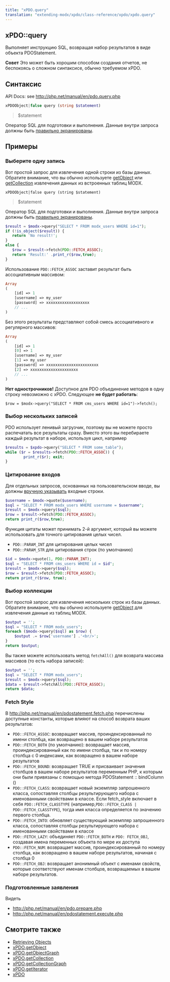 ```yaml
---
title: "xPDO.query"
translation: "extending-modx/xpdo/class-reference/xpdo/xpdo.query"
---
```


## xPDO::query

Выполняет инструкцию SQL, возвращая набор результатов в виде объекта PDOStatement.

**Совет**
Это может быть хорошим способом создания отчетов, не беспокоясь о сложном синтаксисе, обычно требуемом xPDO.

## Синтаксис

API Docs: see <http://php.net/manual/en/pdo.query.php>

```php
xPDOObject|false query (string $statement)
```

> \$statement

Оператор SQL для подготовки и выполнения. Данные внутри запроса должны быть [правильно экранированы](http://php.net/manual/en/pdo.quote.php).

## Примеры

### Выберите одну запись

Вот простой запрос для извлечения одной строки из базы данных. Обратите внимание, что вы обычно используете [getObject](extending-modx/xpdo/class-reference/xpdo/xpdo.getobject "xPDO.getObject") или [getCollection](extending-modx/xpdo/class-reference/xpdo/xpdo.getcollection "xPDO.getCollection") извлечения данных из встроенных таблиц MODX.

`xPDOObject|false query (string $statement)`

> \$statement

Оператор SQL для подготовки и выполнения. Данные внутри запроса должны быть [правильно экранированы](http://php.net/manual/en/pdo.quote.php).

```php
$result = $modx->query("SELECT * FROM modx_users WHERE id=1");
if (!is_object($result)) {
   return 'No result!';
}
else {
   $row = $result->fetch(PDO::FETCH_ASSOC);
   return 'Result:' .print_r($row,true);
}
```

Использование `PDO::FETCH_ASSOC` заставит результат быть ассоциативным массивом:

```php
Array
(
    [id] => 1
    [username] => my_user
    [password] => xxxxxxxxxxxxxxxxxxx
    // ...
)
```

Без этого результаты представляют собой смесь ассоциативного и регулярного массивов:

```php
Array
(
    [id] => 1
    [0] => 1
    [username] => my_user
    [1] => my_user
    [password] => xxxxxxxxxxxxxxxxxxxxxxx
    [2] => xxxxxxxxxxxxxxxxxxxxx
    // ...
)
```

**Нет однострочников!**
Доступное для PDO объединение методов в одну строку невозможно с xPDO. Следующее **не будет работать**:

`$row = $modx->query("SELECT * FROM cms_users WHERE id=1")->fetch();`

### Выбор нескольких записей

PDO использует ленивый загрузчик, поэтому вы не можете просто распечатать все результаты сразу. Вместо этого вы перебираете каждый результат в наборе, используя цикл, например

```php
$results = $xpdo->query("SELECT * FROM some_table");
while ($r = $results->fetch(PDO::FETCH_ASSOC)) {
        print_r($r); exit;
}
```

### Цитирование входов

Для отдельных запросов, основанных на пользовательском вводе, вы должны [вручную указывать](http://php.net/manual/en/pdo.quote.php) входные строки.

```php
$username = $modx->quote($username);
$sql = "SELECT * FROM modx_users WHERE username = $username";
$result = $modx->query($sql);
$row = $result->fetch(PDO::FETCH_ASSOC);
return print_r($row,true);
```

Функция цитаты может принимать 2-й аргумент, который вы можете использовать для точного цитирования целых чисел.

-   `PDO::PARAM_INT` для цитирования целых чисел
-   `PDO::PARAM_STR` для цитирования строк (по умолчанию)

```php
$id = $modx->quote(1, PDO::PARAM_INT);
$sql = "SELECT * FROM cms_users WHERE id = $id";
$result = $modx->query($sql);
$row = $result->fetch(PDO::FETCH_ASSOC);
return print_r($row, true);
```

### Выбор коллекции

Вот простой запрос для извлечения нескольких строк из базы данных. Обратите внимание, что вы обычно используете [getObject](extending-modx/xpdo/class-reference/xpdo/xpdo.getcollection "xPDO.getCollection") для извлечения данные из таблиц MODX.

```php
$output = '';
$sql = "SELECT * FROM modx_users";
foreach ($modx->query($sql) as $row) {
    $output .= $row['username'] .'<br/>';
}
return $output;
```

Вы также можете использовать метод `fetchAll()` для возврата массива массивов (то есть набора записей):

```php
$output = '';
$sql = "SELECT * FROM modx_users";
$result = $modx->query($sql);
$data = $result->fetchAll(PDO::FETCH_ASSOC);
return $data;
```

### Fetch Style

В <http://php.net/manual/en/pdostatement.fetch.php> перечислены доступные константы, которые влияют на способ возврата ваших результатов:

-   `PDO::FETCH_ASSOC`: возвращает массив, проиндексированный по имени столбца, как возвращено в вашем наборе результатов
-   `PDO::FETCH_BOTH` (по умолчанию): возвращает массив, проиндексированный как по имени столбца, так и по номеру столбца с 0 индексами, как возвращено в вашем наборе результатов
-   `PDO::FETCH_BOUND`: возвращает TRUE и присваивает значения столбцов в вашем наборе результатов переменным PHP, к которым они были привязаны с помощью метода PDOStatement :: bindColumn ()
-   `PDO::FETCH_CLASS`: возвращает новый экземпляр запрошенного класса, сопоставляя столбцы результирующего набора с именованными свойствами в классе. Если fetch_style включает в себя `PDO::FETCH_CLASSTYPE` (например,`PDO::FETCH_CLASS | PDO::FETCH_CLASSTYPE`), тогда имя класса определяется по значению первого столбца.
-   `PDO::FETCH_INTO`: обновляет существующий экземпляр запрошенного класса, сопоставляя столбцы результирующего набора с именованными свойствами в классе
-   `PDO::FETCH_LAZY`: объединяет `PDO::FETCH_BOTH` и `PDO: FETCH_OBJ`, создавая имена переменных объекта по мере их доступа
-   `PDO::FETCH_NUM`: возвращает массив, проиндексированный по номеру столбца, как возвращено в вашем наборе результатов, начиная с столбца 0
-   `PDO::FETCH_OBJ`: возвращает анонимный объект с именами свойств, которые соответствуют именам столбцов, возвращаемых в вашем наборе результатов.

### Подготовленные заявления

Видеть

-   <http://php.net/manual/en/pdo.prepare.php>
-   <http://php.net/manual/en/pdostatement.execute.php>

## Смотрите также

-   [Retrieving Objects](extending-modx/xpdo/retrieving-objects "Retrieving Objects")
-   [xPDO.getObject](extending-modx/xpdo/class-reference/xpdo/xpdo.getobject "xPDO.getObject")
-   [xPDO.getObjectGraph](extending-modx/xpdo/class-reference/xpdo/xpdo.getobjectgraph "xPDO.getObjectGraph")
-   [xPDO.getCollection](extending-modx/xpdo/class-reference/xpdo/xpdo.getcollection "xPDO.getCollection")
-   [xPDO.getCollectionGraph](extending-modx/xpdo/class-reference/xpdo/xpdo.getcollectiongraph "xPDO.getCollectionGraph")
-   [xPDO.getIterator](extending-modx/xpdo/class-reference/xpdo/xpdo.getiterator "xPDO.getIterator")
-   [xPDO](extending-modx/xpdo "xPDO")
